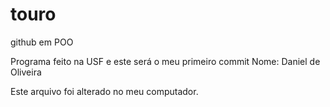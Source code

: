 # touro
github em POO

Programa feito na USF e este será o meu primeiro commit
Nome: Daniel de Oliveira

Este arquivo foi alterado no meu computador.
